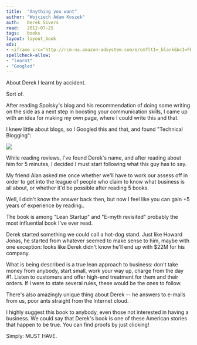 ```yaml
---
title:	"Anything you want"
author: "Wojciech Adam Koszek"
auth:	Derek Sivers
read:	2012-07-25
tags:	books
layout: layout_book
ads:
- <iframe src="http://rcm-na.amazon-adsystem.com/e/cm?lt1=_blank&bc1=FFFFFF&IS2=1&npa=1&bg1=FFFFFF&fc1=000000&lc1=FF0000&t=wkoszek-20&o=1&p=8&l=as4&m=amazon&f=ifr&ref=ss_til&asins=1936719118" style="width:120px;height:240px;" scrolling="no" marginwidth="0" marginheight="0" frameborder="0"></iframe>
spellcheck-allow:
- "learnt"
- "Googled"
---
```

About Derek I learnt by accident.

Sort of.

After reading Spolsky's blog and his recommendation of doing some writing on
the side as a next step in boosting your communication skills, I came up
with an idea for making my own page, where I could write this and that.

I knew little about blogs, so I Googled this and that, and found "Technical
Blogging":

<a href="http://www.amazon.com/gp/product/1934356883/ref=as_li_ss_il?ie=UTF8&tag=wkoszek-20&linkCode=as2&camp=1789&creative=390957&creativeASIN=1934356883"><img border="0" src="http://ws.assoc-amazon.com/widgets/q?_encoding=UTF8&Format=_SL110_&ASIN=1934356883&MarketPlace=US&ID=AsinImage&WS=1&tag=wkoszek-20&ServiceVersion=20070822" ></a><img src="http://www.assoc-amazon.com/e/ir?t=wkoszek-20&l=as2&o=1&a=1934356883" width="1" height="1" border="0" alt="" style="border:none !important; margin:0px !important;" />

While reading reviews, I've found Derek's name, and after reading about him
for 5 minutes, I decided I must start following what this guy has to say.

My friend Alan asked me once whether we'll have to work our assess off in
order to get into the league of people who claim to know what business is all
about, or whether it'd be possible after reading 5 books.

Well, I didn't know the answer back then, but now I feel like you can gain
+5 years of experience by reading..

The book is among "Lean Startup" and "E-myth revisited" probably the most
influential book I've ever read.

Derek started something we could call a hot-dog stand. Just like Howard
Jonas, he started from whatever seemed to make sense to him, maybe with one
exception: looks like Derek didn't know he'll end up with $22M for his
company.

What is being described is a true lean approach to business: don't take
money from anybody, start small, work your way up, charge from the day #1.
Listen to customers and offer high-end treatment for them and their orders.
If I were to state several rules, these would be the ones to follow.

There's also amazingly unique thing about Derek -- he answers to e-mails
from us, poor ants straight from the Internet cloud.

I highly suggest this book to anybody, even those not interested in having a
business. We could say that Derek's book is one of these American stories
that happen to be true. You can find proofs by just clicking!

Simply: MUST HAVE.
